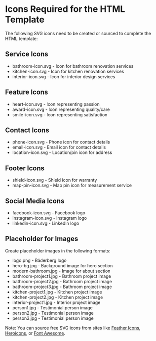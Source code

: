 
# Icons Required for the HTML Template

The following SVG icons need to be created or sourced to complete the HTML template:

## Service Icons
- bathroom-icon.svg - Icon for bathroom renovation services
- kitchen-icon.svg - Icon for kitchen renovation services
- interior-icon.svg - Icon for interior design services

## Feature Icons
- heart-icon.svg - Icon representing passion
- award-icon.svg - Icon representing quality/care
- smile-icon.svg - Icon representing satisfaction

## Contact Icons
- phone-icon.svg - Phone icon for contact details
- email-icon.svg - Email icon for contact details
- location-icon.svg - Location/pin icon for address

## Footer Icons
- shield-icon.svg - Shield icon for warranty
- map-pin-icon.svg - Map pin icon for measurement service

## Social Media Icons
- facebook-icon.svg - Facebook logo
- instagram-icon.svg - Instagram logo
- linkedin-icon.svg - LinkedIn logo

## Placeholder for Images
Create placeholder images in the following formats:

- logo.png - Bäderberg logo
- hero-bg.jpg - Background image for hero section
- modern-bathroom.jpg - Image for about section
- bathroom-project1.jpg - Bathroom project image
- bathroom-project2.jpg - Bathroom project image
- bathroom-project3.jpg - Bathroom project image
- kitchen-project1.jpg - Kitchen project image
- kitchen-project2.jpg - Kitchen project image
- interior-project1.jpg - Interior project image
- person1.jpg - Testimonial person image
- person2.jpg - Testimonial person image
- person3.jpg - Testimonial person image

Note: You can source free SVG icons from sites like [Feather Icons](https://feathericons.com/), [Heroicons](https://heroicons.com/), or [Font Awesome](https://fontawesome.com/).
